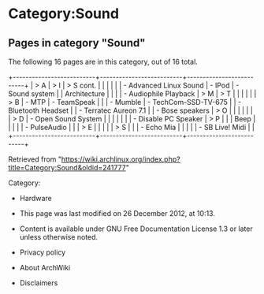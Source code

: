 Category:Sound
==============

Pages in category "Sound"
-------------------------

The following 16 pages are in this category, out of 16 total.

+--------------------------+--------------------------+--------------------------+
| > A                      | > I                      | > S cont.                |
|                          |                          |                          |
| -   Advanced Linux Sound | -   IPod                 | -   Sound system         |
|     Architecture         |                          |                          |
| -   Audiophile Playback  | > M                      | > T                      |
|                          |                          |                          |
| > B                      | -   MTP                  | -   TeamSpeak            |
|                          | -   Mumble               | -   TechCom-SSD-TV-675   |
| -   Bluetooth Headset    |                          | -   Terratec Aureon 7.1  |
| -   Bose speakers        | > O                      |                          |
|                          |                          |                          |
| > D                      | -   Open Sound System    |                          |
|                          |                          |                          |
| -   Disable PC Speaker   | > P                      |                          |
|     Beep                 |                          |                          |
|                          | -   PulseAudio           |                          |
| > E                      |                          |                          |
|                          | > S                      |                          |
| -   Echo Mia             |                          |                          |
|                          | -   SB Live! Midi        |                          |
+--------------------------+--------------------------+--------------------------+

Retrieved from
"https://wiki.archlinux.org/index.php?title=Category:Sound&oldid=241777"

Category:

-   Hardware

-   This page was last modified on 26 December 2012, at 10:13.
-   Content is available under GNU Free Documentation License 1.3 or
    later unless otherwise noted.
-   Privacy policy
-   About ArchWiki
-   Disclaimers
